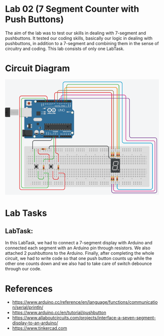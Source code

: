 # Lab 02 (7 Segment Counter with Push Buttons)

The aim of the lab was to test our skills in dealing with 7-segment and pushbuttons. It tested our coding skills, basically our logic in dealing with pushbuttons, in addition to a 7-segment and combining them in the sense of circuitry and coding.
This lab consists of only one LabTask.

# Circuit Diagram

<p align="center">
    <img src="Images/cd.png" />
</p>

# Lab Tasks

## LabTask:
In this LabTask, we had to connect a 7-segment display with Arduino and connected each segment with an Arduino pin through resistors. We also attached 2 pushbuttons to the Arduino. Finally, after completing the whole circuit, we had to write code so that one push button counts up while the other one counts down and we also had to take care of switch debounce through our code.

# References
- https://www.arduino.cc/reference/en/language/functions/communication/serial/println/
- https://www.arduino.cc/en/tutorial/pushbutton
- https://www.allaboutcircuits.com/projects/interface-a-seven-segment-display-to-an-arduino/
- https://www.tinkercad.com
